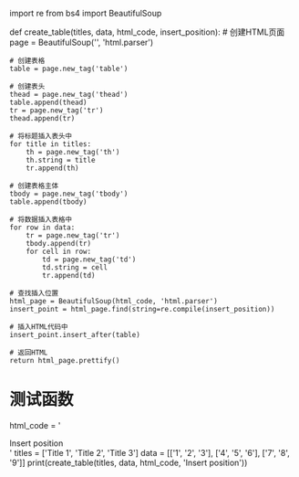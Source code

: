 import re
from bs4 import BeautifulSoup

def create_table(titles, data, html_code, insert_position):
    # 创建HTML页面
    page = BeautifulSoup('<html></html>', 'html.parser')

    # 创建表格
    table = page.new_tag('table')

    # 创建表头
    thead = page.new_tag('thead')
    table.append(thead)
    tr = page.new_tag('tr')
    thead.append(tr)

    # 将标题插入表头中
    for title in titles:
        th = page.new_tag('th')
        th.string = title
        tr.append(th)

    # 创建表格主体
    tbody = page.new_tag('tbody')
    table.append(tbody)

    # 将数据插入表格中
    for row in data:
        tr = page.new_tag('tr')
        tbody.append(tr)
        for cell in row:
            td = page.new_tag('td')
            td.string = cell
            tr.append(td)

    # 查找插入位置
    html_page = BeautifulSoup(html_code, 'html.parser')
    insert_point = html_page.find(string=re.compile(insert_position))

    # 插入HTML代码中
    insert_point.insert_after(table)

    # 返回HTML
    return html_page.prettify()

# 测试函数
html_code = '<body><div id="table-container">Insert position</div></body>'
titles = ['Title 1', 'Title 2', 'Title 3']
data = [['1', '2', '3'], ['4', '5', '6'], ['7', '8', '9']]
print(create_table(titles, data, html_code, 'Insert position'))
